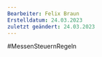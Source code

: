 ```yaml
---
Bearbeiter: Felix Braun
Erstelldatum: 24.03.2023
zuletzt geändert: 24.03.2023
---
```


#MessenSteuernRegeln 